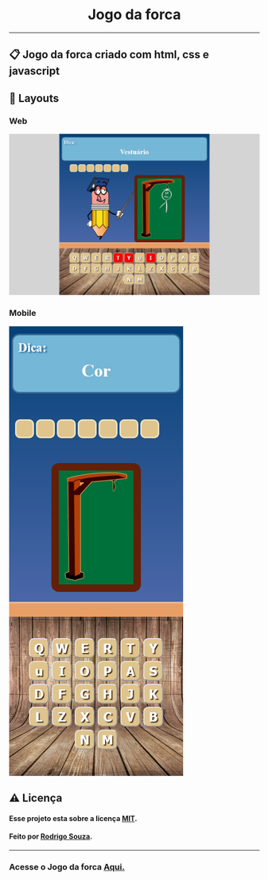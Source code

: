 <h1 align='center'>Jogo da forca</h1>
<hr>
<h2>📋 Jogo da forca criado com html, css e javascript</h2>
<h2>🎨 Layouts</h2>
<h3>Web</h3>
<img src="image/web.png">
<h3>Mobile</h3>
<img src="image/mobile.png">
<h2>⚠️ Licença</h2>
<h4>Esse projeto esta sobre a licença <a href='LICENSE'>MIT</a>.</h4>
<h4>Feito por <a href="https://github.com/Rodrigo-Souza-DEV">Rodrigo Souza</a>.</h4>
<hr>
<h3>Acesse o Jogo da forca <a href="https://rodrigo-souza-dev.github.io/Jogo-da-Forca/">Aqui.</a></h3>

